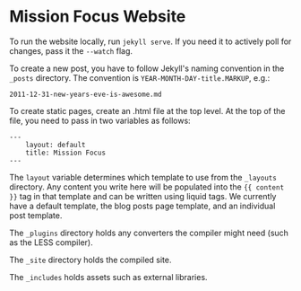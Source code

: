 # Mission Focus Website

To run the website locally, run ```jekyll serve```. If you need it to actively poll for changes, pass it the ```--watch``` flag. 

To create a new post, you have to follow Jekyll's naming convention in the ```_posts``` directory. The convention is ```YEAR-MONTH-DAY-title.MARKUP```, e.g.:

	2011-12-31-new-years-eve-is-awesome.md

To create static pages, create an .html file at the top level. At the top of the file, you need to pass in two variables as follows:

	---
		layout: default
		title: Mission Focus
	---

The ```layout``` variable determines which template to use from the ```_layouts``` directory. Any content you write here will be populated into the ```{{ content }}``` tag in that template and can be written using liquid tags. We currently have a default template, the blog posts page template, and an individual post template.

The ```_plugins``` directory holds any converters the compiler might need (such as the LESS compiler). 

The ```_site``` directory holds the compiled site.

The ```_includes``` holds assets such as external libraries.